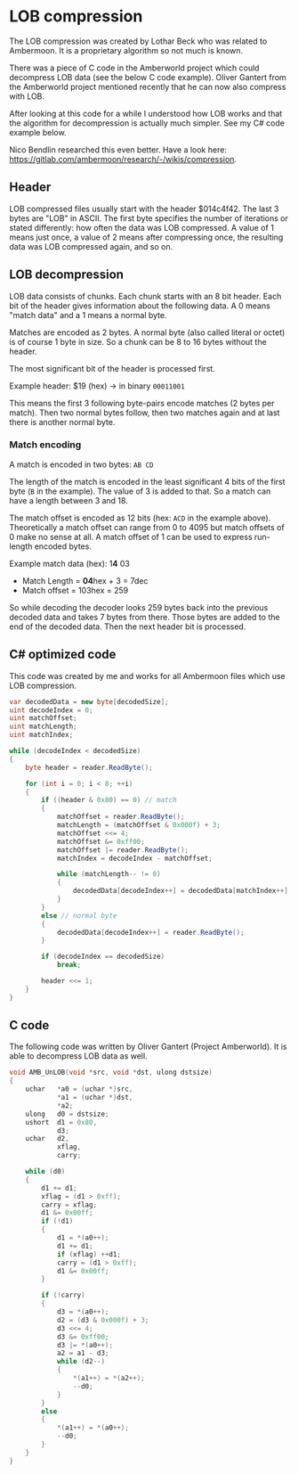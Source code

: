 # LOB compression

The LOB compression was created by Lothar Beck who was related to Ambermoon. It is a proprietary algorithm so not much is known.

There was a piece of C code in the Amberworld project which could decompress LOB data (see the below C code example). Oliver Gantert from the Amberworld project mentioned recently that he can now also compress with LOB.

After looking at this code for a while I understood how LOB works and that the algorithm for decompression is actually much simpler. See my C# code example below.

Nico Bendlin researched this even better. Have a look here: https://gitlab.com/ambermoon/research/-/wikis/compression.

## Header

LOB compressed files usually start with the header $014c4f42. The last 3 bytes are "LOB" in ASCII. The first byte specifies the number of iterations or stated differently: how often the data was LOB compressed. A value of 1 means just once, a value of 2 means after compressing once, the resulting data was LOB compressed again, and so on.

## LOB decompression

LOB data consists of chunks. Each chunk starts with an 8 bit header. Each bit of the header gives information about the following data. A 0 means "match data" and a 1 means a normal byte.

Matches are encoded as 2 bytes. A normal byte (also called literal or octet) is of course 1 byte in size. So a chunk can be 8 to 16 bytes without the header.

The most significant bit of the header is processed first.

Example header: $19 (hex) -> in binary `00011001`

This means the first 3 following byte-pairs encode matches (2 bytes per match). Then two normal bytes follow, then two matches again and at last there is another normal byte.

### Match encoding

A match is encoded in two bytes: `AB CD`

The length of the match is encoded in the least significant 4 bits of the first byte (`B` in the example). The value of 3 is added to that. So a match can have a length between 3 and 18.

The match offset is encoded as 12 bits (hex: `ACD` in the example above). Theoretically a match offset can range from 0 to 4095 but match offsets of 0 make no sense at all. A match offset of 1 can be used to express run-length encoded bytes.

Example match data (hex): 1**4** 03

- Match Length = **04**hex + 3 = 7dec
- Match offset = 103hex = 259

So while decoding the decoder looks 259 bytes back into the previous decoded data and takes 7 bytes from there. Those bytes are added to the end of the decoded data. Then the next header bit is processed.

## C# optimized code

This code was created by me and works for all Ambermoon files which use LOB compression.

```cs
var decodedData = new byte[decodedSize];
uint decodeIndex = 0;
uint matchOffset;
uint matchLength;
uint matchIndex;

while (decodeIndex < decodedSize)
{
	byte header = reader.ReadByte();

	for (int i = 0; i < 8; ++i)
	{
		if ((header & 0x80) == 0) // match
		{
			matchOffset = reader.ReadByte();
			matchLength = (matchOffset & 0x000f) + 3;
			matchOffset <<= 4;
			matchOffset &= 0xff00;
			matchOffset |= reader.ReadByte();
			matchIndex = decodeIndex - matchOffset;

			while (matchLength-- != 0)
			{
				decodedData[decodeIndex++] = decodedData[matchIndex++];
			}
		}
		else // normal byte
		{
			decodedData[decodeIndex++] = reader.ReadByte();
		}

		if (decodeIndex == decodedSize)
			break;

		header <<= 1;
	}
}
```

## C code

The following code was written by Oliver Gantert (Project Amberworld). It is able to decompress LOB data as well.

```c
void AMB_UnLOB(void *src, void *dst, ulong dstsize)
{
	uchar	*a0 = (uchar *)src,
			*a1 = (uchar *)dst,
			*a2;
	ulong	d0 = dstsize;
	ushort	d1 = 0x80,
			d3;
	uchar	d2,
			xflag,
			carry;

	while (d0)
	{
		d1 += d1;
		xflag = (d1 > 0xff);
		carry = xflag;
		d1 &= 0x00ff;
		if (!d1)
		{
			d1 = *(a0++);
			d1 += d1;
			if (xflag) ++d1;
			carry = (d1 > 0xff);
			d1 &= 0x00ff;
		}

		if (!carry)
		{
			d3 = *(a0++);
			d2 = (d3 & 0x000f) + 3;
			d3 <<= 4;
			d3 &= 0xff00;
			d3 |= *(a0++);
			a2 = a1 - d3;
			while (d2--)
			{
				*(a1++) = *(a2++);
				--d0;
			}
		}
		else
		{
			*(a1++) = *(a0++);
			--d0;
		}
	}
}
```
